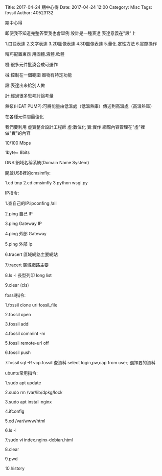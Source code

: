 Title: 2017-04-24  期中心得
Date: 2017-04-24 12:00
Category: Misc
Tags: fossil
Author: 40523132

期中心得
 
<!-- PELICAN_END_SUMMARY -->

即便我不知道完整答案我也會舉例   設計是一種表達  表達意義在"設"上
 
1.口語表達 2.文字表達 3.2D圖像表達 4.3D圖像表達 5.量化.定性方法 6.實際操作

精巧配置東西 用固體.液體.軟體

機:很多元件批湊合成可運作

械:控制在一個範圍 器物有特定功能

設:表達出來給別人做

計:經過很多思考討論考量

熱泵(HEAT PUMP):可將能量由低溫處（低溫熱庫）傳送到高溫處（高溫熱庫）

在各種元件間最佳化

我們要利用 虛實整合設計工程師  虛:數位化 實:實作   網際內容管理在"虛"裡做"實"的內容

10/100 Mbps

1byte= 8bits

DNS:網域名稱系統(Domain Name System)

開啟USB裡的cmsimfly:

1.cd tmp 2.cd cmsimfly 3.python wsgi.py

IP指令:                                 

1.查自己的IP:ipconfing /all
               
2.ping 自己 IP                            

3.ping Gateway IP                         

4.ping 外部 Gateway                       

5.ping 外部 Ip                            

6.tracert 區域網路主要網站               

7.tracert 廣域網路主要
                    
8.ls -l 長型列印 long list
                  
9.clear (cls)

fossil指令:

1.fossil clone uri fossil_file

2.fossil open

3.fossil add

4.fossil commint -m

5.fossil remote-url off

6.fossil push

7.fossil sql -R vcp.fossil  查資料
  select login,pw,cap from user;  選擇要的資料


ubuntu常用指令:

1.sudo apt update

2.sudo rm /var/lib/dpkg/lock

3.sudo apt install nginx

4.ifconfig

5.cd /var/www/html

6.ls -l

7.sudo vi index.nginx-debian.html

8.clear

9.pwd

10.history